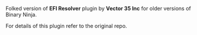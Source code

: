 Folked version of **EFI Resolver** plugin by **Vector 35 Inc** for older versions of Binary Ninja.

For details of this plugin refer to the original repo.
